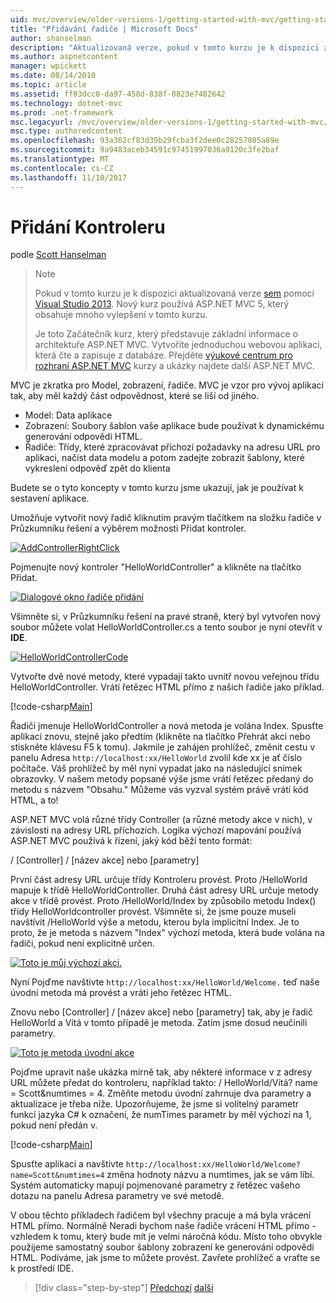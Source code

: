 ```yaml
---
uid: mvc/overview/older-versions-1/getting-started-with-mvc/getting-started-with-mvc-part2
title: "Přidávání řadiče | Microsoft Docs"
author: shanselman
description: "Aktualizovaná verze, pokud v tomto kurzu je k dispozici zde pomocí sady Visual Studio 2013. Nový kurz používá ASP.NET MVC 5, který nabízí mnoho vylepšení v porovnání s t..."
ms.author: aspnetcontent
manager: wpickett
ms.date: 08/14/2010
ms.topic: article
ms.assetid: ff03dcc0-da97-458d-838f-0823e7482642
ms.technology: dotnet-mvc
ms.prod: .net-framework
msc.legacyurl: /mvc/overview/older-versions-1/getting-started-with-mvc/getting-started-with-mvc-part2
msc.type: authoredcontent
ms.openlocfilehash: 93a362cf83d39b29fcba3f2dee0c28257805a89e
ms.sourcegitcommit: 9a9483aceb34591c97451997036a9120c3fe2baf
ms.translationtype: MT
ms.contentlocale: cs-CZ
ms.lasthandoff: 11/10/2017
---
```

<a name="adding-a-controller"></a>Přidání Kontroleru
====================
podle [Scott Hanselman](https://github.com/shanselman)

> > [!NOTE]
> > Pokud v tomto kurzu je k dispozici aktualizovaná verze [sem](../../getting-started/introduction/getting-started.md) pomocí [Visual Studio 2013](https://www.microsoft.com/visualstudio/eng/2013-downloads). Nový kurz používá ASP.NET MVC 5, který obsahuje mnoho vylepšení v tomto kurzu.
> 
> 
> Je toto Začátečník kurz, který představuje základní informace o architektuře ASP.NET MVC. Vytvoříte jednoduchou webovou aplikaci, která čte a zapisuje z databáze. Přejděte [výukové centrum pro rozhraní ASP.NET MVC](../../../index.md) kurzy a ukázky najdete další ASP.NET MVC.


MVC je zkratka pro Model, zobrazení, řadiče. MVC je vzor pro vývoj aplikací tak, aby měl každý část odpovědnost, které se liší od jiného.

- Model: Data aplikace
- Zobrazení: Soubory šablon vaše aplikace bude používat k dynamickému generování odpovědi HTML.
- Řadiče: Třídy, které zpracovávat příchozí požadavky na adresu URL pro aplikaci, načíst data modelu a potom zadejte zobrazit šablony, které vykreslení odpověď zpět do klienta

Budete se o tyto koncepty v tomto kurzu jsme ukazují, jak je používat k sestavení aplikace.

Umožňuje vytvořit nový řadič kliknutím pravým tlačítkem na složku řadiče v Průzkumníku řešení a výběrem možnosti Přidat kontroler.

[![AddControllerRightClick](getting-started-with-mvc-part2/_static/image2.png)](getting-started-with-mvc-part2/_static/image1.png)

Pojmenujte nový kontroler "HelloWorldController" a klikněte na tlačítko Přidat.

[![Dialogové okno řadiče přidání](getting-started-with-mvc-part2/_static/image4.png)](getting-started-with-mvc-part2/_static/image3.png)

Všimněte si, v Průzkumníku řešení na pravé straně, který byl vytvořen nový soubor můžete volat HelloWorldController.cs a tento soubor je nyní otevřít v **IDE**.

[![HelloWorldControllerCode](getting-started-with-mvc-part2/_static/image6.png)](getting-started-with-mvc-part2/_static/image5.png)

Vytvořte dvě nové metody, které vypadají takto uvnitř novou veřejnou třídu HelloWorldController. Vrátí řetězec HTML přímo z našich řadiče jako příklad.

[!code-csharp[Main](getting-started-with-mvc-part2/samples/sample1.cs)]

Řadiči jmenuje HelloWorldController a nová metoda je volána Index. Spusťte aplikaci znovu, stejně jako předtím (klikněte na tlačítko Přehrát akci nebo stiskněte klávesu F5 k tomu). Jakmile je zahájen prohlížeč, změnit cestu v panelu Adresa `http://localhost:xx/HelloWorld` zvolil kde xx je ať číslo počítače. Váš prohlížeč by měl nyní vypadat jako na následující snímek obrazovky. V našem metody popsané výše jsme vrátí řetězec předaný do metodu s názvem "Obsahu." Můžeme vás vyzval systém právě vrátí kód HTML, a to!

ASP.NET MVC volá různé třídy Controller (a různé metody akce v nich), v závislosti na adresy URL příchozích. Logika výchozí mapování používá ASP.NET MVC používá k řízení, jaký kód běží tento formát:

/ [Controller] / [název akce] nebo [parametry]

První část adresy URL určuje třídy Kontroleru provést. Proto /HelloWorld mapuje k třídě HelloWorldController. Druhá část adresy URL určuje metody akce v třídě provést. Proto /HelloWorld/Index by způsobilo metodu Index() třídy HelloWorldcontroller provést. Všimněte si, že jsme pouze museli navštívit /HelloWorld výše a metodu, kterou byla implicitní Index. Je to proto, že je metoda s názvem "Index" výchozí metoda, která bude volána na řadiči, pokud není explicitně určen.

[![Toto je můj výchozí akci.](getting-started-with-mvc-part2/_static/image8.png)](getting-started-with-mvc-part2/_static/image7.png)

Nyní Pojďme navštivte `http://localhost:xx/HelloWorld/Welcome.` teď naše úvodní metoda má provést a vrátí jeho řetězec HTML.

Znovu nebo [Controller] / [název akce] nebo [parametry] tak, aby je řadič HelloWorld a Vítá v tomto případě je metoda. Zatím jsme dosud neučinili parametry.

[![Toto je metoda úvodní akce](getting-started-with-mvc-part2/_static/image10.png)](getting-started-with-mvc-part2/_static/image9.png)

Pojďme upravit naše ukázka mírně tak, aby některé informace v z adresy URL můžete předat do kontroleru, například takto: / HelloWorld/Vítá? name = Scott&amp;numtimes = 4. Změňte metodu úvodní zahrnuje dva parametry a aktualizace je třeba níže. Upozorňujeme, že jsme si volitelný parametr funkcí jazyka C# k označení, že numTimes parametr by měl výchozí na 1, pokud není předán v.

[!code-csharp[Main](getting-started-with-mvc-part2/samples/sample2.cs)]

Spusťte aplikaci a navštivte `http://localhost:xx/HelloWorld/Welcome?name=Scott&numtimes=4` změna hodnoty názvu a numtimes, jak se vám líbí. Systém automaticky mapují pojmenované parametry z řetězec vašeho dotazu na panelu Adresa parametry ve své metodě.

V obou těchto příkladech řadičem byl všechny pracuje a má byla vrácení HTML přímo. Normálně Neradi bychom naše řadiče vrácení HTML přímo - vzhledem k tomu, který bude mít je velmi náročná kódu. Místo toho obvykle použijeme samostatný soubor šablony zobrazení ke generování odpovědi HTML. Podíváme, jak jsme to můžete provést. Zavřete prohlížeč a vraťte se k prostředí IDE.

>[!div class="step-by-step"]
[Předchozí](getting-started-with-mvc-part1.md)
[další](getting-started-with-mvc-part3.md)
